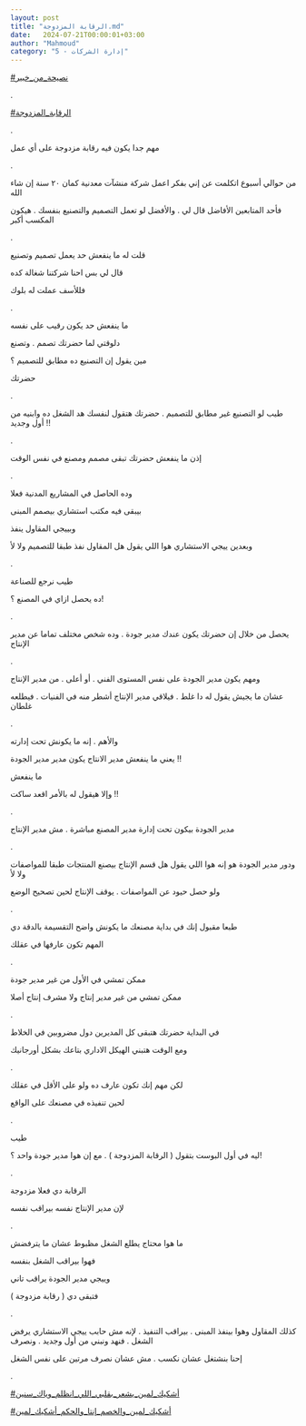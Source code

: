 ```yaml
---
layout: post
title: "الرقابة المزدوجة.md"
date:   2024-07-21T00:00:01+03:00
author: "Mahmoud"
category: "5 - إدارة الشركات"
---
```

[<u>\#نصيحة_من_خبير</u>](https://www.facebook.com/hashtag/%D9%86%D8%B5%D9%8A%D8%AD%D8%A9_%D9%85%D9%86_%D8%AE%D8%A8%D9%8A%D8%B1?__eep__=6&__cft__%5b0%5d=AZVfRu-zW-ZykD_1w7q6bA3cp9ZTd6Z1HOCwkLN0wv-UklqqWbi7v1tAdYPylzF926VfGLDiA0pSytmh9Lce5nvyAH_TXiiI3gsmMXwYqf9cM9Zseg27X1G4Luu7TBcw760V1IOTL_3bHy_IJD9qnChv3E3wGh--hYusfgA6Er2xIxdExW1BEN6C2RDeG-TxbC8&__tn__=*NK-R)

.

[<u>\#الرقابة_المزدوجة</u>](https://www.facebook.com/hashtag/%D8%A7%D9%84%D8%B1%D9%82%D8%A7%D8%A8%D8%A9_%D8%A7%D9%84%D9%85%D8%B2%D8%AF%D9%88%D8%AC%D8%A9?__eep__=6&__cft__%5b0%5d=AZVfRu-zW-ZykD_1w7q6bA3cp9ZTd6Z1HOCwkLN0wv-UklqqWbi7v1tAdYPylzF926VfGLDiA0pSytmh9Lce5nvyAH_TXiiI3gsmMXwYqf9cM9Zseg27X1G4Luu7TBcw760V1IOTL_3bHy_IJD9qnChv3E3wGh--hYusfgA6Er2xIxdExW1BEN6C2RDeG-TxbC8&__tn__=*NK-R)

.

مهم جدا يكون فيه رقابة مزدوجة على أي عمل

.

من حوالي أسبوع اتكلمت عن إني بفكر اعمل شركة منشآت معدنية
كمان ٢٠ سنة إن شاء الله

فأحد المتابعين الأفاضل قال لي . والأفضل لو تعمل التصميم
والتصنيع بنفسك . هيكون المكسب أكبر

.

قلت له ما ينفعش حد يعمل تصميم وتصنيع

قال لي بس احنا شركتنا شغالة كده

فللأسف عملت له بلوك

.

ما ينفعش حد يكون رقيب على نفسه

دلوقتي لما حضرتك تصمم . وتصنع

مين يقول إن التصنيع ده مطابق للتصميم ؟

حضرتك

.

طيب لو التصنيع غير مطابق للتصميم . حضرتك هتقول لنفسك هد
الشغل ده وابنيه من أول وجديد !!

.

إذن ما ينفعش حضرتك تبقى مصمم ومصنع في نفس الوقت

.

وده الحاصل في المشاريع المدنية فعلا

بيبقى فيه مكتب استشاري بيصمم المبنى

وبييجي المقاول ينفذ

وبعدين ييجي الاستشاري هوا اللي يقول هل المقاول نفذ طبقا
للتصميم ولا لأ

.

طيب نرجع للصناعة

ده يحصل ازاي في المصنع ؟!

.

يحصل من خلال إن حضرتك يكون عندك مدير جودة . وده شخص
مختلف تماما عن مدير الإنتاج

.

ومهم يكون مدير الجودة على نفس المستوى الفني . أو أعلى .
من مدير الإنتاج

عشان ما يجيش يقول له دا غلط . فيلاقي مدير الإنتاج أشطر
منه في الفنيات . فيطلعه غلطان

.

والأهم . إنه ما يكونش تحت إدارته

يعني ما ينفعش مدير الانتاج يكون مدير مدير الجودة
!!

ما ينفعش

وإلا هيقول له بالأمر اقعد ساكت !!

.

مدير الجودة بيكون تحت إدارة مدير المصنع مباشرة . مش مدير
الإنتاج

.

ودور مدير الجودة هو إنه هوا اللي يقول هل قسم الإنتاج
بيصنع المنتجات طبقا للمواصفات ولا لأ

ولو حصل حيود عن المواصفات . يوقف الإنتاج لحين تصحيح
الوضع

.

طبعا مقبول إنك في بداية مصنعك ما يكونش واضح التقسيمة
بالدقة دي

المهم تكون عارفها في عقلك

.

ممكن تمشي في الأول من غير مدير جودة

ممكن تمشي من غير مدير إنتاج ولا مشرف إنتاج أصلا

.

في البداية حضرتك هتبقى كل المديرين دول مضروبين في
الخلاط

ومع الوقت هتبني الهيكل الاداري بتاعك بشكل
أورجانيك

.

لكن مهم إنك تكون عارف ده ولو على الأقل في عقلك

لحين تنفيذه في مصنعك على الواقع

.

طيب

ليه في أول البوست بتقول ( الرقابة المزدوجة ) . مع إن هوا
مدير جودة واحد ؟!

.

الرقابة دي فعلا مزدوجة

لإن مدير الإنتاج نفسه بيراقب نفسه

.

ما هوا محتاج يطلع الشغل مظبوط عشان ما يترفضش

فهوا بيراقب الشغل بنفسه

وييجي مدير الجودة يراقب تاني

فتبقى دي ( رقابة مزدوجة )

.

كذلك المقاول وهوا بينفذ المبنى . بيراقب التنفيذ . لإنه
مش حابب ييجي الاستشاري يرفض الشغل . فنهد ونبني من أول وجديد .
ونصرف

إحنا بنشتغل عشان نكسب . مش عشان نصرف مرتين على نفس
الشغل

.

[<u>\#أشكيك_لمين_يشعر_بقلبي_اللي_انظلم_وياك_سنين</u>](https://www.facebook.com/hashtag/%D8%A3%D8%B4%D9%83%D9%8A%D9%83_%D9%84%D9%85%D9%8A%D9%86_%D9%8A%D8%B4%D8%B9%D8%B1_%D8%A8%D9%82%D9%84%D8%A8%D9%8A_%D8%A7%D9%84%D9%84%D9%8A_%D8%A7%D9%86%D8%B8%D9%84%D9%85_%D9%88%D9%8A%D8%A7%D9%83_%D8%B3%D9%86%D9%8A%D9%86?__eep__=6&__cft__%5b0%5d=AZVfRu-zW-ZykD_1w7q6bA3cp9ZTd6Z1HOCwkLN0wv-UklqqWbi7v1tAdYPylzF926VfGLDiA0pSytmh9Lce5nvyAH_TXiiI3gsmMXwYqf9cM9Zseg27X1G4Luu7TBcw760V1IOTL_3bHy_IJD9qnChv3E3wGh--hYusfgA6Er2xIxdExW1BEN6C2RDeG-TxbC8&__tn__=*NK-R)

[<u>\#أشكيك_لمين_والخصم_إنتا_والحكم_أشكيك_لمين</u>](https://www.facebook.com/hashtag/%D8%A3%D8%B4%D9%83%D9%8A%D9%83_%D9%84%D9%85%D9%8A%D9%86_%D9%88%D8%A7%D9%84%D8%AE%D8%B5%D9%85_%D8%A5%D9%86%D8%AA%D8%A7_%D9%88%D8%A7%D9%84%D8%AD%D9%83%D9%85_%D8%A3%D8%B4%D9%83%D9%8A%D9%83_%D9%84%D9%85%D9%8A%D9%86?__eep__=6&__cft__%5b0%5d=AZVfRu-zW-ZykD_1w7q6bA3cp9ZTd6Z1HOCwkLN0wv-UklqqWbi7v1tAdYPylzF926VfGLDiA0pSytmh9Lce5nvyAH_TXiiI3gsmMXwYqf9cM9Zseg27X1G4Luu7TBcw760V1IOTL_3bHy_IJD9qnChv3E3wGh--hYusfgA6Er2xIxdExW1BEN6C2RDeG-TxbC8&__tn__=*NK-R)
